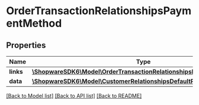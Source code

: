 # OrderTransactionRelationshipsPaymentMethod

## Properties
Name | Type | Description | Notes
------------ | ------------- | ------------- | -------------
**links** | [**\ShopwareSDK6\Model\OrderTransactionRelationshipsPaymentMethodLinks**](OrderTransactionRelationshipsPaymentMethodLinks.md) |  | [optional] 
**data** | [**\ShopwareSDK6\Model\CustomerRelationshipsDefaultPaymentMethodData**](CustomerRelationshipsDefaultPaymentMethodData.md) |  | [optional] 

[[Back to Model list]](../../README.md#documentation-for-models) [[Back to API list]](../../README.md#documentation-for-api-endpoints) [[Back to README]](../../README.md)

